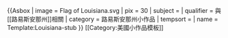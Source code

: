 {{Asbox
| image     = Flag of Louisiana.svg
| pix       = 30
| subject   = 
| qualifier = 與[[路易斯安那州]]相關
| category  = 路易斯安那州小作品
| tempsort  = 
| name      = Template:Louisiana-stub
}}<noinclude>
[[Category:美國小作品模板]]
</noinclude>